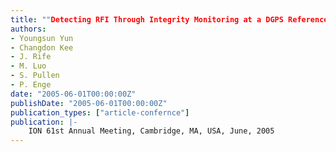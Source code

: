 ```yaml
---
title: ""Detecting RFI Through Integrity Monitoring at a DGPS Reference Station""
authors:
- Youngsun Yun
- Changdon Kee
- J. Rife
- M. Luo
- S. Pullen
- P. Enge
date: "2005-06-01T00:00:00Z"
publishDate: "2005-06-01T00:00:00Z"
publication_types: ["article-confernce"]
publication: |-
    ION 61st Annual Meeting, Cambridge, MA, USA, June, 2005
---
```

